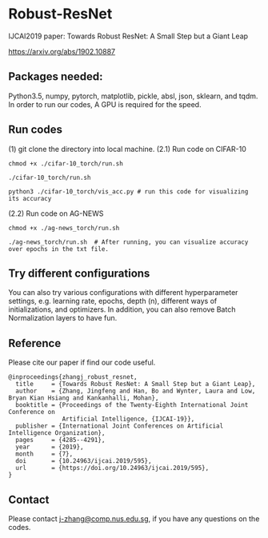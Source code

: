 # Robust-ResNet
IJCAI2019 paper: Towards Robust ResNet: A Small Step but a Giant Leap

<https://arxiv.org/abs/1902.10887>

## Packages needed:
Python3.5, numpy, pytorch, matplotlib, pickle, absl, json, sklearn, and tqdm.  
In order to run our codes, A GPU is required for the speed. 


## Run codes
(1) git clone the directory into local machine.
(2.1) Run code on CIFAR-10
```
chmod +x ./cifar-10_torch/run.sh

./cifar-10_torch/run.sh

python3 ./cifar-10_torch/vis_acc.py # run this code for visualizing its accuracy
```

(2.2) Run code on AG-NEWS
```
chmod +x ./ag-news_torch/run.sh

./ag-news_torch/run.sh  # After running, you can visualize accuracy over epochs in the txt file.
```

## Try different configurations
You can also try various configurations with different hyperparameter settings, e.g. learning rate, epochs, depth (n), different ways of initializations, and optimizers. In addition, you can also remove Batch Normalization layers to have fun. 


## Reference
Please cite our paper if find our code useful. 

```
@inproceedings{zhangj_robust_resnet,
  title     = {Towards Robust ResNet: A Small Step but a Giant Leap},
  author    = {Zhang, Jingfeng and Han, Bo and Wynter, Laura and Low, Bryan Kian Hsiang and Kankanhalli, Mohan},
  booktitle = {Proceedings of the Twenty-Eighth International Joint Conference on
               Artificial Intelligence, {IJCAI-19}},
  publisher = {International Joint Conferences on Artificial Intelligence Organization},             
  pages     = {4285--4291},
  year      = {2019},
  month     = {7},
  doi       = {10.24963/ijcai.2019/595},
  url       = {https://doi.org/10.24963/ijcai.2019/595},
}

```

## Contact

Please contact j-zhang@comp.nus.edu.sg, if you have any questions on the codes.
